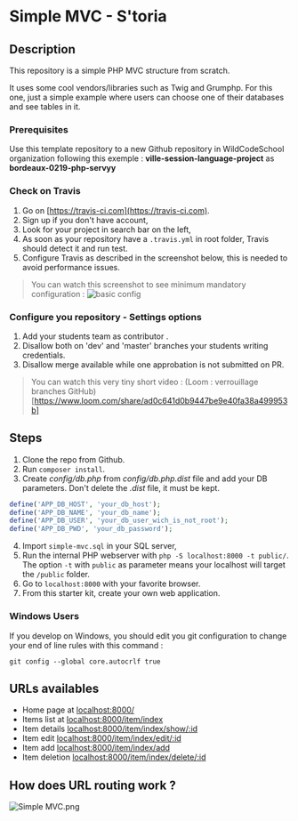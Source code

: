 # Simple MVC - S'toria

## Description

This repository is a simple PHP MVC structure from scratch.

It uses some cool vendors/libraries such as Twig and Grumphp.
For this one, just a simple example where users can choose one of their databases and see tables in it.

### Prerequisites

Use this template repository to a new Github repository in WildCodeSchool organization following this exemple :
**ville-session-language-project** as **bordeaux-0219-php-servyy**

### Check on Travis

1. Go on [https://travis-ci.com](https://travis-ci.com).
2. Sign up if you don't have account,
3. Look for your project in search bar on the left,
4. As soon as your repository have a `.travis.yml` in root folder, Travis should detect it and run test.
5. Configure Travis as described in the screenshot below, this is needed to avoid performance issues.

> You can watch this screenshot to see minimum mandatory configuration : ![basic config](http://images.innoveduc.fr/symfony4/travis-config.png)



### Configure you repository - Settings options

1. Add your students team as contributor .
2. Disallow both on 'dev' and 'master' branches your students writing credentials. 
3. Disallow merge available while one approbation is not submitted on PR.

> You can watch this very tiny short video : (Loom : verrouillage branches GitHub)[https://www.loom.com/share/ad0c641d0b9447be9e40fa38a499953b]


## Steps

1. Clone the repo from Github.
2. Run `composer install`.
3. Create *config/db.php* from *config/db.php.dist* file and add your DB parameters. Don't delete the *.dist* file, it must be kept.
```php
define('APP_DB_HOST', 'your_db_host');
define('APP_DB_NAME', 'your_db_name');
define('APP_DB_USER', 'your_db_user_wich_is_not_root');
define('APP_DB_PWD', 'your_db_password');
```
4. Import `simple-mvc.sql` in your SQL server,
5. Run the internal PHP webserver with `php -S localhost:8000 -t public/`. The option `-t` with `public` as parameter means your localhost will target the `/public` folder.
6. Go to `localhost:8000` with your favorite browser.
7. From this starter kit, create your own web application.

### Windows Users

If you develop on Windows, you should edit you git configuration to change your end of line rules with this command :

`git config --global core.autocrlf true`

## URLs availables

* Home page at [localhost:8000/](localhost:8000/)
* Items list at [localhost:8000/item/index](localhost:8000/item/index)
* Item details [localhost:8000/item/index/show/:id](localhost:8000/item/show/2)
* Item edit [localhost:8000/item/index/edit/:id](localhost:8000/item/edit/2)
* Item add [localhost:8000/item/index/add](localhost:8000/item/add)
* Item deletion [localhost:8000/item/index/delete/:id](localhost:8000/item/delete/2)

## How does URL routing work ?

![Simple MVC.png](https://raw.githubusercontent.com/WildCodeSchool/simple-mvc/master/Simple%20-%20MVC.png)
